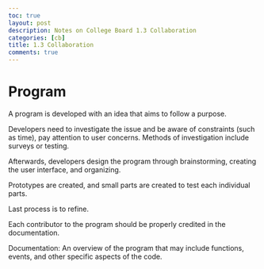 ```yaml
---
toc: true
layout: post
description: Notes on College Board 1.3 Collaboration
categories: [cb]
title: 1.3 Collaboration
comments: true
---
```


# Program

A program is developed with an idea that aims to follow a purpose. 

Developers need to investigate the issue and be aware of constraints (such as time), pay attention to user concerns. Methods of investigation include surveys or testing. 

Afterwards, developers design the program through brainstorming, creating the user interface, and organizing. 

Prototypes are created, and small parts are created to test each individual parts. 

Last process is to refine. 

Each contributor to the program should be properly credited in the documentation. 

Documentation: An overview of the program that may include functions, events, and other specific aspects of the code. 
